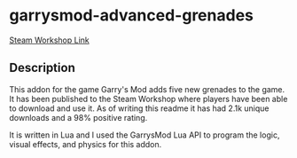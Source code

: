 # garrysmod-advanced-grenades

[Steam Workshop Link](https://steamcommunity.com/sharedfiles/filedetails/?id=2778084188)

## Description
This addon for the game Garry's Mod adds five new grenades to the game. It has been published to the Steam Workshop where players have been able to download and use it. As of writing this readme it has had 2.1k unique downloads and a 98% positive rating.

It is written in Lua and I used the GarrysMod Lua API to program the logic, visual effects, and physics for this addon.
